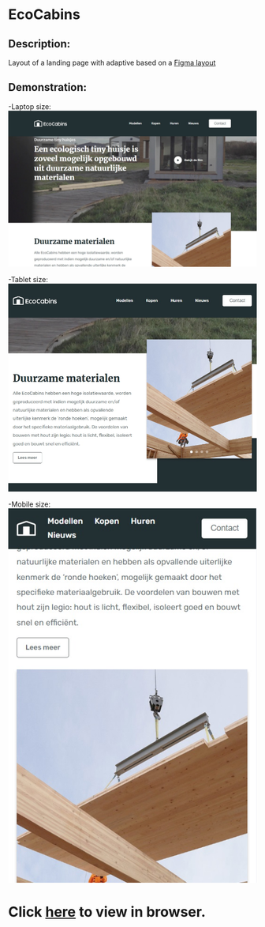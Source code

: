 # EcoCabins

## Description:

Layout of a landing page with adaptive based on a [Figma layout](https://www.figma.com/community/file/1018095179760337641/ecocabins-landingspage)

## Demonstration:

-Laptop size:
![Laptop size](/img/readme/laptop.jpg "Laptop size")

-Tablet size:
![Tablet size](/img/readme/tablet.jpg "Tablet size")

-Mobile size:
![Mobile size](/img/readme/mobile-l.jpg "Mobile size")

# Click [here](https://ecocabins-landing.surge.sh/) to view in browser.
